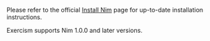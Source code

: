 Please refer to the official [Install Nim](https://nim-lang.org/install.html) page for up-to-date installation instructions.

Exercism supports Nim 1.0.0 and later versions.
